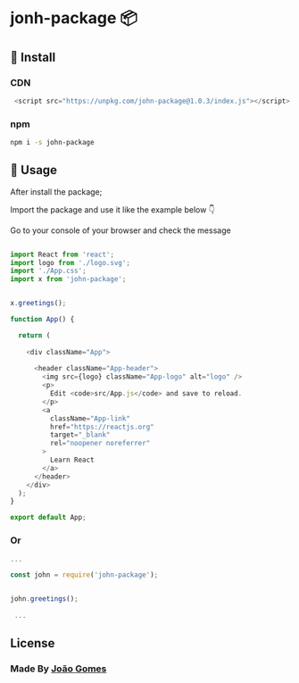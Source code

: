 # jonh-package 📦

## 🎯 Install 



### CDN
```javascript
 <script src="https://unpkg.com/john-package@1.0.3/index.js"></script>

```

### npm

```bash
npm i -s john-package
```

## 🧬 Usage 
After install the package;

Import the package and use it like the example below 👇

Go to your console of your browser and check the message

```javascript

import React from 'react';
import logo from './logo.svg';
import './App.css';
import x from 'john-package';


x.greetings();

function App() {

  return (
   
    <div className="App">
     
      <header className="App-header">
        <img src={logo} className="App-logo" alt="logo" />
        <p>
          Edit <code>src/App.js</code> and save to reload.
        </p>
        <a
          className="App-link"
          href="https://reactjs.org"
          target="_blank"
          rel="noopener noreferrer"
        >
          Learn React
        </a>
      </header>
    </div>
  );
}

export default App;

```


### Or

```javascript
...

const john = require('john-package');


john.greetings();
   
 ...  
````


## License

### Made By [João Gomes](https://joaosilgo.github.io/joaogomes/)

#### 
